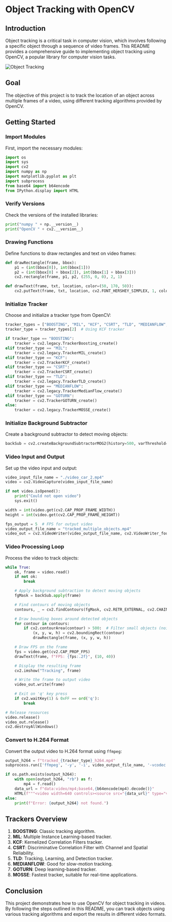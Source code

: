 
# Object Tracking with OpenCV

## Introduction

Object tracking is a critical task in computer vision, which involves following a specific object through a sequence of video frames. This README provides a comprehensive guide to implementing object tracking using OpenCV, a popular library for computer vision tasks.

![Object Tracking](https://learnopencv.com/wp-content/uploads/2023/03/opencv_bootcamp_NB11_race_car_tracking.png)

## Goal

The objective of this project is to track the location of an object across multiple frames of a video, using different tracking algorithms provided by OpenCV.

## Getting Started

### Import Modules

First, import the necessary modules:

```python
import os
import sys
import cv2
import numpy as np
import matplotlib.pyplot as plt
import subprocess
from base64 import b64encode
from IPython.display import HTML
```

### Verify Versions

Check the versions of the installed libraries:

```python
print("numpy " + np.__version__)
print("OpenCV " + cv2.__version__)
```

### Drawing Functions

Define functions to draw rectangles and text on video frames:

```python
def drawRectangle(frame, bbox):
    p1 = (int(bbox[0]), int(bbox[1]))
    p2 = (int(bbox[0] + bbox[2]), int(bbox[1] + bbox[3]))
    cv2.rectangle(frame, p1, p2, (255, 0, 0), 2, 1)

def drawText(frame, txt, location, color=(50, 170, 50)):
    cv2.putText(frame, txt, location, cv2.FONT_HERSHEY_SIMPLEX, 1, color, 3)
```

### Initialize Tracker

Choose and initialize a tracker type from OpenCV:

```python
tracker_types = ["BOOSTING", "MIL", "KCF", "CSRT", "TLD", "MEDIANFLOW", "GOTURN", "MOSSE"]
tracker_type = tracker_types[2]  # Using KCF tracker

if tracker_type == "BOOSTING":
    tracker = cv2.legacy.TrackerBoosting_create()
elif tracker_type == "MIL":
    tracker = cv2.legacy.TrackerMIL_create()
elif tracker_type == "KCF":
    tracker = cv2.TrackerKCF_create()
elif tracker_type == "CSRT":
    tracker = cv2.TrackerCSRT_create()
elif tracker_type == "TLD":
    tracker = cv2.legacy.TrackerTLD_create()
elif tracker_type == "MEDIANFLOW":
    tracker = cv2.legacy.TrackerMedianFlow_create()
elif tracker_type == "GOTURN":
    tracker = cv2.TrackerGOTURN_create()
else:
    tracker = cv2.legacy.TrackerMOSSE_create()
```

### Initialize Background Subtractor

Create a background subtractor to detect moving objects:

```python
backSub = cv2.createBackgroundSubtractorMOG2(history=500, varThreshold=50, detectShadows=True)
```

### Video Input and Output

Set up the video input and output:

```python
video_input_file_name = "./video_car_2.mp4"
video = cv2.VideoCapture(video_input_file_name)

if not video.isOpened():
    print("Could not open video")
    sys.exit()

width = int(video.get(cv2.CAP_PROP_FRAME_WIDTH))
height = int(video.get(cv2.CAP_PROP_FRAME_HEIGHT))

fps_output = 5  # FPS for output video
video_output_file_name = "tracked_multiple_objects.mp4"
video_out = cv2.VideoWriter(video_output_file_name, cv2.VideoWriter_fourcc(*"XVID"), fps_output, (width, height))
```

### Video Processing Loop

Process the video to track objects:

```python
while True:
    ok, frame = video.read()
    if not ok:
        break

    # Apply background subtraction to detect moving objects
    fgMask = backSub.apply(frame)

    # Find contours of moving objects
    contours, _ = cv2.findContours(fgMask, cv2.RETR_EXTERNAL, cv2.CHAIN_APPROX_SIMPLE)

    # Draw bounding boxes around detected objects
    for contour in contours:
        if cv2.contourArea(contour) > 500:  # Filter small objects (noise)
            (x, y, w, h) = cv2.boundingRect(contour)
            drawRectangle(frame, (x, y, w, h))

    # Draw FPS on the frame
    fps = video.get(cv2.CAP_PROP_FPS)
    drawText(frame, f"FPS: {fps:.2f}", (10, 40))

    # Display the resulting frame
    cv2.imshow("Tracking", frame)

    # Write the frame to output video
    video_out.write(frame)

    # Exit on 'q' key press
    if cv2.waitKey(1) & 0xFF == ord('q'):
        break

# Release resources
video.release()
video_out.release()
cv2.destroyAllWindows()
```

### Convert to H.264 Format

Convert the output video to H.264 format using `ffmpeg`:

```python
output_h264 = f"tracked_{tracker_type}_h264.mp4"
subprocess.run(['ffmpeg', '-y', '-i', video_output_file_name, '-vcodec', 'libx264', output_h264], check=True)

if os.path.exists(output_h264):
    with open(output_h264, "rb") as f:
        mp4 = f.read()
    data_url = f"data:video/mp4;base64,{b64encode(mp4).decode()}"
    HTML(f"""<video width=640 controls><source src="{data_url}" type="video/mp4"></video>""")
else:
    print(f"Error: {output_h264} not found.")
```

## Trackers Overview

1. **BOOSTING**: Classic tracking algorithm.
2. **MIL**: Multiple Instance Learning-based tracker.
3. **KCF**: Kernelized Correlation Filters tracker.
4. **CSRT**: Discriminative Correlation Filter with Channel and Spatial Reliability.
5. **TLD**: Tracking, Learning, and Detection tracker.
6. **MEDIANFLOW**: Good for slow-motion tracking.
7. **GOTURN**: Deep learning-based tracker.
8. **MOSSE**: Fastest tracker, suitable for real-time applications.

## Conclusion

This project demonstrates how to use OpenCV for object tracking in videos. By following the steps outlined in this README, you can track objects using various tracking algorithms and export the results in different video formats.

